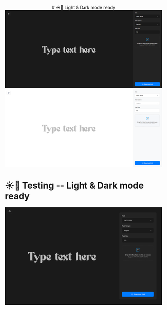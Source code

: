 <p align="center">
# ☀️🌙 Light & Dark mode ready
<img src="https://github.com/F-e-n-y-x/Font-to-SVG/blob/main/screenshots/dark.png?raw=true">
<img src="https://github.com/F-e-n-y-x/Font-to-SVG/blob/main/screenshots/light.png?raw=true">

# ☀️🌙 Testing -- Light & Dark mode ready
<img src="https://github.com/F-e-n-y-x/Font-to-SVG/blob/main/screenshots/dark-test.png?raw=true">
</p>
